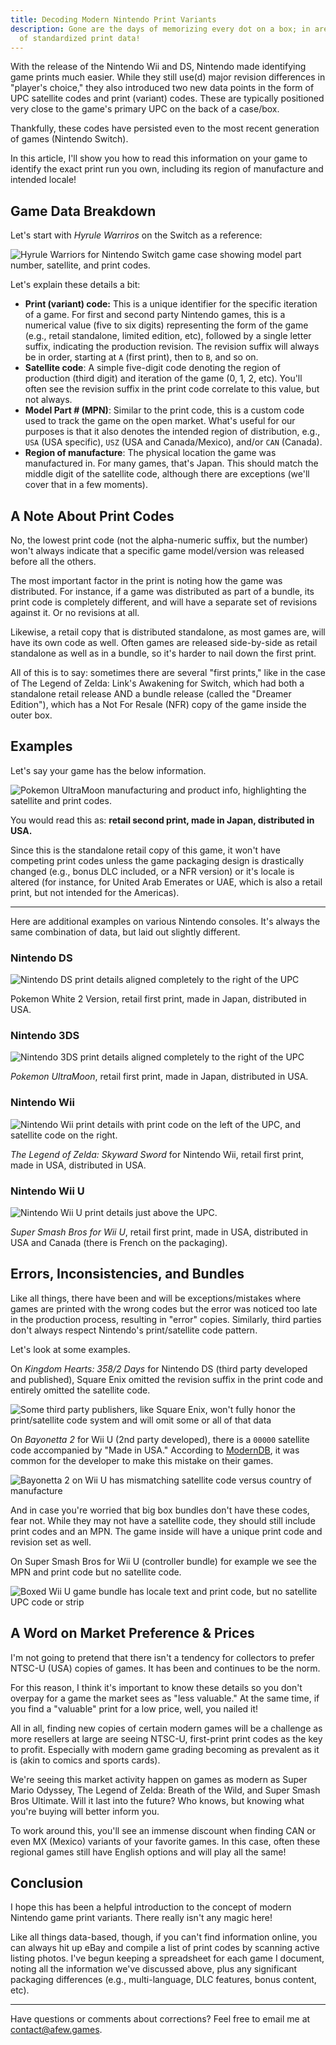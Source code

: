 ```yaml
---
title: Decoding Modern Nintendo Print Variants
description: Gone are the days of memorizing every dot on a box; in are the days
  of standardized print data!
---
```


With the release of the Nintendo Wii and DS, Nintendo made identifying game prints much easier. While they still use(d) major revision differences in "player's choice," they also introduced two new data points in the form of UPC satellite codes and print (variant) codes. These are typically positioned very close to the game's primary UPC on the back of a case/box.

Thankfully, these codes have persisted even to the most recent generation of games (Nintendo Switch).

In this article, I'll show you how to read this information on your game to identify the exact print run you own, including its region of manufacture and intended locale!

## Game Data Breakdown

Let's start with _Hyrule Warriros_ on the Switch as a reference:

![Hyrule Warriors for Nintendo Switch game case showing model part number, satellite, and print codes.](/uploads/hyrule-warriors.jpg)

Let's explain these details a bit:

- **Print (variant) code:** This is a unique identifier for the specific iteration of a game. For first and second party Nintendo games, this is a numerical value (five to six digits) representing the form of the game (e.g., retail standalone, limited edition, etc), followed by a single letter suffix, indicating the production revision. The revision suffix will always be in order, starting at `A` (first print), then to `B`, and so on.
- **Satellite code**: A simple five-digit code denoting the region of production (third digit) and iteration of the game (0, 1, 2, etc). You'll often see the revision suffix in the print code correlate to this value, but not always.
- **Model Part # (MPN)**: Similar to the print code, this is a custom code used to track the game on the open market. What's useful for our purposes is that it also denotes the intended region of distribution, e.g., `USA` (USA specific), `USZ` (USA and Canada/Mexico), and/or `CAN` (Canada).
- **Region of manufacture**: The physical location the game was manufactured in. For many games, that's Japan. This should match the middle digit of the satellite code, although there are exceptions (we'll cover that in a few moments).

## A Note About Print Codes

No, the lowest print code (not the alpha-numeric suffix, but the number) won't always indicate that a specific game model/version was released before all the others.

The most important factor in the print is noting how the game was distributed. For instance, if a game was distributed as part of a bundle, its print code is completely different, and will have a separate set of revisions against it. Or no revisions at all.

Likewise, a retail copy that is distributed standalone, as most games are, will have its own code as well. Often games are released side-by-side as retail standalone as well as in a bundle, so it's harder to nail down the first print.

All of this is to say: sometimes there are several "first prints," like in the case of The Legend of Zelda: Link's Awakening for Switch, which had both a standalone retail release AND a bundle release (called the "Dreamer Edition"), which has a Not For Resale (NFR) copy of the game inside the outer box.

## Examples

Let's say your game has the below information.

![Pokemon UltraMoon manufacturing and product info, highlighting the satellite and print codes.](/uploads/pokemon-ultra-moon-revision.jpg)

You would read this as: **retail second print, made in Japan, distributed in USA.**

Since this is the standalone retail copy of this game, it won't have competing print codes unless the game packaging design is drastically changed (e.g., bonus DLC included, or a NFR version) or it's locale is altered (for instance, for United Arab Emerates or UAE, which is also a retail print, but not intended for the Americas).

---

Here are additional examples on various Nintendo consoles. It's always the same combination of data, but laid out slightly different.

### Nintendo DS

![Nintendo DS print details aligned completely to the right of the UPC](/uploads/pokemon_white_2.jpg)

Pokemon White 2 Version, retail first print, made in Japan, distributed in USA.

### Nintendo 3DS

![Nintendo 3DS print details aligned completely to the right of the UPC](/uploads/pokemon-ultra-moon.jpg)

_Pokemon UltraMoon_, retail first print, made in Japan, distributed in USA.

### Nintendo Wii

![Nintendo Wii print details with print code on the left of the UPC, and satellite code on the right.](/uploads/skyward-sword.jpg)

_The Legend of Zelda: Skyward Sword_ for Nintendo Wii, retail first print, made in USA, distributed in USA.

### Nintendo Wii U

![Nintendo Wii U print details just above the UPC.](/uploads/super-smash-wii-u.jpg)

_Super Smash Bros for Wii U_, retail first print, made in USA, distributed in USA and Canada (there is French on the packaging).

## Errors, Inconsistencies, and Bundles

Like all things, there have been and will be exceptions/mistakes where games are printed with the wrong codes but the error was noticed too late in the production process, resulting in "error" copies. Similarly, third parties don't always respect Nintendo's print/satellite code pattern.

Let's look at some examples.

On _Kingdom Hearts: 358/2 Days_ for Nintendo DS (third party developed and published), Square Enix omitted the revision suffix in the print code and entirely omitted the satellite code.

![Some third party publishers, like Square Enix, won't fully honor the print/satellite code system and will omit some or all of that data](/uploads/kingdom-hearts.jpg)

On _Bayonetta 2_ for Wii U (2nd party developed), there is a `00000` satellite code accompanied by "Made in USA." According to [ModernDB](https://www.instagram.com/Moderndatabase/), it was common for the developer to make this mistake on their games.

![Bayonetta 2 on Wii U has mismatching satellite code versus country of manufacture](/uploads/bayonetta-2-wii-u.jpg)

And in case you're worried that big box bundles don't have these codes, fear not. While they may not have a satellite code, they should still include print codes and an MPN. The game inside will have a unique print code and revision set as well.

On Super Smash Bros for Wii U (controller bundle) for example we see the MPN and print code but no satellite code.

![Boxed Wii U game bundle has locale text and print code, but no satellite UPC code or strip](/uploads/super-smash-bros-wii-u-bundle.jpg)

## A Word on Market Preference & Prices

I'm not going to pretend that there isn't a tendency for collectors to prefer NTSC-U (USA) copies of games. It has been and continues to be the norm.

For this reason, I think it's important to know these details so you don't overpay for a game the market sees as "less valuable." At the same time, if you find a "valuable" print for a low price, well, you nailed it!

All in all, finding new copies of certain modern games will be a challenge as more resellers at large are seeing NTSC-U, first-print print codes as the key to profit. Especially with modern game grading becoming as prevalent as it is (akin to comics and sports cards).

We're seeing this market activity happen on games as modern as Super Mario Odyssey, The Legend of Zelda: Breath of the Wild, and Super Smash Bros Ultimate. Will it last into the future? Who knows, but knowing what you're buying will better inform you.

To work around this, you'll see an immense discount when finding CAN or even MX (Mexico) variants of your favorite games. In this case, often these regional games still have English options and will play all the same!

## Conclusion

I hope this has been a helpful introduction to the concept of modern Nintendo game print variants. There really isn't any magic here!

Like all things data-based, though, if you can't find information online, you can always hit up eBay and compile a list of print codes by scanning active listing photos. I've begun keeping a spreadsheet for each game I document, noting all the information we've discussed above, plus any significant packaging differences (e.g., multi-language, DLC features, bonus content, etc).

---

Have questions or comments about corrections? Feel free to email me at [contact@afew.games](mailto:contact@afew.games).
